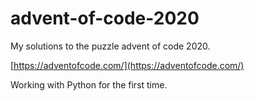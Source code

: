 # advent-of-code-2020

My solutions to the puzzle advent of code 2020.

[https://adventofcode.com/](https://adventofcode.com/)

Working with Python for the first time.
